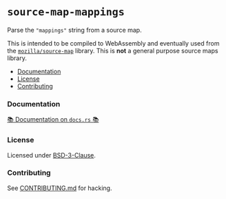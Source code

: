 # `source-map-mappings`

Parse the `"mappings"` string from a source map.

This is intended to be compiled to WebAssembly and eventually used from the
[`mozilla/source-map`][source-map] library. This is **not** a general purpose
source maps library.

[source-map]: https://github.com/mozilla/source-map

* [Documentation](#documentation)
* [License](#license)
* [Contributing](#contributing)

### Documentation

[📚 Documentation on `docs.rs` 📚][docs]

[docs]: https://docs.rs/source-map-mappings

### License

Licensed under [BSD-3-Clause](http://opensource.org/licenses/BSD-3-Clause).

### Contributing

See
[CONTRIBUTING.md](https://github.com/mozilla/source-map-mappings/blob/master/wasm-mappings/CONTRIBUTING.md)
for hacking.

